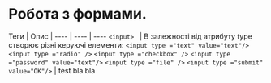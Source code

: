 # Робота з формами.

Теги | Опис | 
---- | ---- | ----
```<input> ``` | В залежності від атрибуту  type створює різні керуючі елементи: ```<input type ="text" value="text"/>``` ```<input type ="radio" />``` ```<input type ="checkbox" />``` ```<input type ="password" value="text"/>``` ```<input type ="file" />``` ```<input type ="submit" value="OK"/>``` | test bla bla